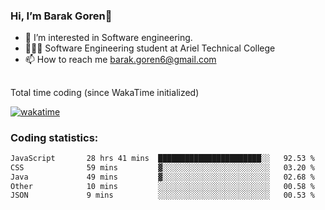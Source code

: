 ###  Hi, I’m Barak Goren👋
- 👀 I’m interested in Software engineering.
- 👨🏼‍🎓 Software Engineering student at Ariel Technical College
- 📫 How to reach me barak.goren6@gmail.com
##
Total time coding (since WakaTime initialized)

[![wakatime](https://wakatime.com/badge/user/5cc5ec80-a806-4ca2-a704-db29274e48cd.svg)](https://wakatime.com/@5cc5ec80-a806-4ca2-a704-db29274e48cd)

   
### Coding statistics:

<!--START_SECTION:waka-->

```txt
JavaScript       28 hrs 41 mins  ███████████████████████░░   92.53 %
CSS              59 mins         ▓░░░░░░░░░░░░░░░░░░░░░░░░   03.20 %
Java             49 mins         ▓░░░░░░░░░░░░░░░░░░░░░░░░   02.68 %
Other            10 mins         ░░░░░░░░░░░░░░░░░░░░░░░░░   00.58 %
JSON             9 mins          ░░░░░░░░░░░░░░░░░░░░░░░░░   00.53 %
```

<!--END_SECTION:waka-->

<!---
barakgoren/barakgoren is a ✨ special ✨ repository because its `README.md` (this file) appears on your GitHub profile.
You can click the Preview link to take a look at your changes.
--->
